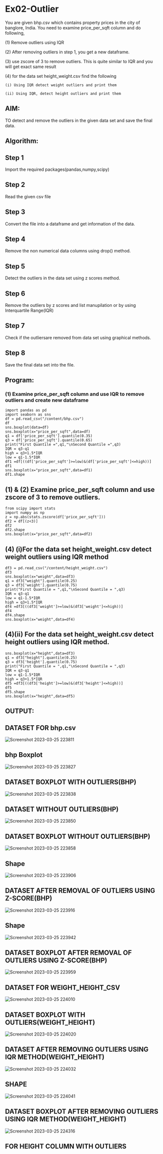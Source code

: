 # Ex02-Outlier

You are given bhp.csv which contains property prices in the city of banglore, India. You need to examine price_per_sqft column and do following,

(1) Remove outliers using IQR 

(2) After removing outliers in step 1, you get a new dataframe.

(3) use zscore of 3 to remove outliers. This is quite similar to IQR and you will get exact same result

(4) for the data set height_weight.csv find the following

    (i) Using IQR detect weight outliers and print them

    (ii) Using IQR, detect height outliers and print them
## AIM:
TO detect and remove the outliers in the given data set and save the final data.

## Algorithm:
## Step 1
Import the required packages(pandas,numpy,scipy)

## Step 2
Read the given csv file

## Step 3
Convert the file into a dataframe and get information of the data.

## Step 4
Remove the non numerical data columns using drop() method.

## Step 5
Detect the outliers in the data set using z scores method.

## Step 6
Remove the outliers by z scores and list manupilation or by using Interquartile Range(IQR)

## Step 7
Check if the outliersare removed from data set using graphical methods.

## Step 8
Save the final data set into the file.

## Program:
### (1) Examine price_per_sqft column and use IQR to remove outliers and create new dataframe
```
import pandas as pd
import seaborn as sns
df = pd.read_csv("/content/bhp.csv")
df
sns.boxplot(data=df)
sns.boxplot(x="price_per_sqft",data=df)
q1 = df['price_per_sqft'].quantile(0.35)
q3 = df['price_per_sqft'].quantile(0.65)
print("First Quantile =",q1,"\nSecond Quantile =",q3)
IQR = q3-q1
high = q3+1.5*IQR
low = q1-1.5*IQR
df1 =df[((df['price_per_sqft']>=low)&(df['price_per_sqft']<=high))]
df1
sns.boxplot(x="price_per_sqft",data=df1)
df1.shape
```
## (1) & (2) Examine price_per_sqft column and use zscore of 3 to remove outliers.
```
from scipy import stats
import numpy as np
z = np.abs(stats.zscore(df['price_per_sqft']))
df2 = df[(z<3)]
df2
df2.shape
sns.boxplot(x="price_per_sqft",data=df2)
```
## (4) (i)For the data set height_weight.csv detect weight outliers using IQR method
```
df3 = pd.read_csv("/content/height_weight.csv")
df3
sns.boxplot(x="weight",data=df3)
q1 = df3["weight"].quantile(0.25)
q3 = df3['weight'].quantile(0.75)
print("First Quantile = ",q1,"\nSecond Quantile = ",q3)
IQR = q3-q1
low = q1-1.5*IQR
high = q3+1.5*IQR
df4 =df3[((df3['weight']>=low)&(df3['weight']<=high))]
df4
df4.shape
sns.boxplot(x="weight",data=df4)
```
## (4)(ii) For the data set height_weight.csv detect height outliers using IQR method.
```
sns.boxplot(x="height",data=df3)
q1 = df3["height"].quantile(0.25)
q3 = df3['height'].quantile(0.75)
print("First Quantile = ",q1,"\nSecond Quantile = ",q3)
IQR = q3-q1
low = q1-1.5*IQR
high = q3+1.5*IQR
df5 =df3[((df3['height']>=low)&(df3['height']<=high))]
df5
df5.shape
sns.boxplot(x="height",data=df5)
```
## OUTPUT:
## DATASET FOR bhp.csv
![Screenshot 2023-03-25 223811](https://user-images.githubusercontent.com/113497491/227731875-f834f3a2-99e1-4911-8500-2f44a2086d98.png)
## bhp Boxplot
![Screenshot 2023-03-25 223827](https://user-images.githubusercontent.com/113497491/227731935-edf845ec-75b5-4ebe-91f4-8b8559204363.png)
## DATASET BOXPLOT WITH OUTLIERS(BHP)
![Screenshot 2023-03-25 223838](https://user-images.githubusercontent.com/113497491/227731953-5a76154a-9f77-408e-b08e-9e51a5dee26f.png)
## DATASET WITHOUT OUTLIERS(BHP)
![Screenshot 2023-03-25 223850](https://user-images.githubusercontent.com/113497491/227731965-daa2801d-7b98-468d-87b1-cc7dfcbdd44a.png)
## DATASET BOXPLOT WITHOUT OUTLIERS(BHP)
![Screenshot 2023-03-25 223858](https://user-images.githubusercontent.com/113497491/227731991-ea98bb6d-eef1-4f42-8238-aa57c6a34f11.png)
## Shape
![Screenshot 2023-03-25 223906](https://user-images.githubusercontent.com/113497491/227732009-df6fcbd9-18fd-4ca8-915b-603cb31364e3.png)
## DATASET AFTER REMOVAL OF OUTLIERS USING Z-SCORE(BHP)
![Screenshot 2023-03-25 223916](https://user-images.githubusercontent.com/113497491/227732033-9ebec549-67af-47a6-b177-79ad8f9d9683.png)
## Shape
![Screenshot 2023-03-25 223942](https://user-images.githubusercontent.com/113497491/227732048-8aede8b0-3f1b-45b8-95a4-4e0caf875d27.png)
## DATASET BOXPLOT AFTER REMOVAL OF OUTLIERS USING Z-SCORE(BHP)
![Screenshot 2023-03-25 223959](https://user-images.githubusercontent.com/113497491/227732066-1b3c2123-6082-44f5-8489-51b4c01c7de5.png)
## DATASET FOR WEIGHT_HEIGHT_CSV
![Screenshot 2023-03-25 224010](https://user-images.githubusercontent.com/113497491/227732085-1cd75820-8526-49e5-903f-9683e28f0f62.png)
## DATASET BOXPLOT WITH OUTLIERS(WEIGHT_HEIGHT)
![Screenshot 2023-03-25 224020](https://user-images.githubusercontent.com/113497491/227732111-d6b6be49-0043-45d3-a3c4-487eaa8e3c50.png)
## DATASET AFTER REMOVING OUTLIERS USING IQR METHOD(WEIGHT_HEIGHT)
![Screenshot 2023-03-25 224032](https://user-images.githubusercontent.com/113497491/227732134-10a49964-a520-4e58-a805-35b0e74f7aec.png)
## SHAPE
![Screenshot 2023-03-25 224041](https://user-images.githubusercontent.com/113497491/227732151-f8727bfa-008c-40b2-9c69-c9ebc4099dd7.png)
## DATASET BOXPLOT AFTER REMOVING OUTLIERS USING IQR METHOD(WEIGHT_HEIGHT)
![Screenshot 2023-03-25 224316](https://user-images.githubusercontent.com/113497491/227732177-36b99c50-a556-4602-a2ad-42881de672c4.png)
## FOR HEIGHT COLUMN WITH OUTLIERS






